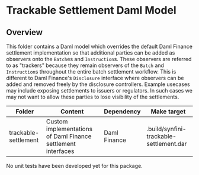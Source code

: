 # Trackable Settlement Daml Model

## Overview

This folder contains a Daml model which overrides the default Daml Finance settlement implementation so that additional
parties can be added as observers onto the `Batch`es and `Instruction`s. These observers are referred to as
"trackers" because they remain observers of the `Batch` and `Instruction`s throughout the entire batch settlement
workflow. This is different to Daml Finance's `Disclosure` interface where observers can be added and removed freely by
the disclosure controllers. Example usecases may include exposing settlements to issuers or regulators. In such cases we
may not want to allow these parties to lose visibility of the settlements.

| Folder | Content | Dependency | Make target
| ------------- | ------------- | ------------- | ------------- |
| trackable-settlement | Custom implementations of Daml Finance settlement interfaces | Daml Finance | .build/synfini-trackable-settlement.dar |

No unit tests have been developed yet for this package.

